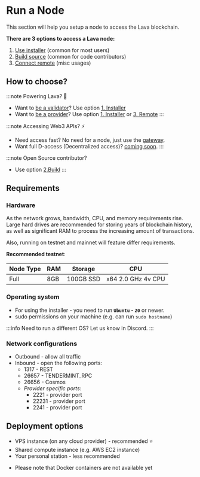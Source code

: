 # Run a Node
This section will help you setup a node to access the Lava blockchain.

**There are 3 options to access a Lava node:**
1. [Use installer](/lava-node/node-use-installer.md) (common for most users)
2. [Build source](/lava-node/node-build-source.md) (common for code contributors)
3. [Connect remote](/lava-node/node-connect-remote.md) (misc usages)

## How to choose?

:::note Powering Lava? 🌋
- Want to [be a validator](/validator-intro.md)? Use option [1. Installer](/lava-node/node-use-installer.md)
- Want to [be a provider](/provider-intro.md)? Use option [1. Installer](/lava-node/node-use-installer.md) or [3. Remote](/lava-node/node-connect-remote.md)
:::


:::note Accessing Web3 APIs? ⚡️
- Need access fast? No need for a node, just use the [gateway](/access-apis/gateway-access.md).
- Want full D-access (Decentralized access)? [coming soon](/access-apis/d-access.md).
:::

:::note Open Source contributor?
- Use option [2.Build](/lava-node/node-build-source.md)
:::

## Requirements

### Hardware

As the network grows, bandwidth, CPU, and memory requirements rise. Large hard drives are recommended for storing years of blockchain history, as well as significant RAM to process the increasing amount of transactions.

Also, running on testnet and mainnet will feature differ requirements.

**Recommended testnet**:

| Node Type     | RAM                   | Storage       | CPU
| -----------   | --------------------- | -----------   | ---
| Full          | 8GB                   | 100GB SSD          | x64 2.0 GHz 4v CPU

### Operating system
- For using the installer - you need to run **`Ubuntu` - `20`** or newer.
- sudo permissions on your machine (e.g. can run `sudo hostname`)

:::info
Need to run a different OS? Let us know in Discord.
:::

### Network configurations
- Outbound - allow all traffic
- Inbound - open the following ports:
    - 1317 - REST
    - 26657 - TENDERMINT_RPC
    - 26656 - Cosmos
    - *Provider specific ports*:
        - 2221 - provider port
        - 22231 - provider port
        - 2241 - provider port

## Deployment options
- VPS instance (on any cloud provider) - recommended ⭐️
- Shared compute instance (e.g. AWS EC2 instance)
- Your personal station - less recommended

* Please note that Docker containers are not available yet